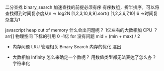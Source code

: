 二分查找 binary_search
  加速查找的前提必须有序
  有序数组，折半排序，可以将查找得到时间复杂度从n => log2N
  [1,2,3,10,8,9].sort()
  [1,2,3,6,7,10] 6 =>时间复杂度为1

  javascript heap out of memory
  什么会出问题呢？
  1亿左右的大数相加 CPU ？
  arr[] 物理空间 下标的引用
  0 -1亿 for 没有问题
  mid = (min + max) / 2

- 内存问题
  LRU 管理相关
  Binary Search 内存的优化
  溢出
 
- 大数相加
  Infinity 怎么来确定一个数呢？
  用数值类型都无法表达了怎么办？
  字符串化